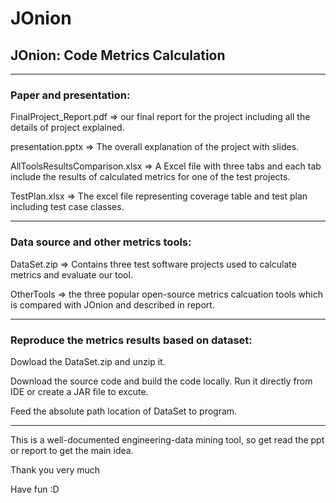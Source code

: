 # JOnion

## JOnion: Code Metrics Calculation

-------------------------------------------

### Paper and presentation:

FinalProject_Report.pdf => our final report for the project including all the details of project explained.

presentation.pptx => The overall explanation of the project with slides.

AllToolsResultsComparison.xlsx => A Excel file with three tabs and each tab include the results of calculated metrics for one of the test projects.

TestPlan.xlsx => The excel file representing coverage table and test plan including test case classes.

----------------------------------------------------

### Data source and other metrics tools:

DataSet.zip => Contains three test software projects used to calculate metrics and evaluate our tool.

OtherTools => the three popular open-source metrics calcuation tools which is compared with JOnion and described in report.

----------------------------------------------------

### Reproduce the metrics results based on dataset:

Dowload the DataSet.zip and unzip it.

Download the source code and build the code locally. Run it directly from IDE or create a JAR file to excute.

Feed the absolute path location of DataSet to program.

-----------------------------------------------------

This is a well-documented engineering-data mining tool, so get read the ppt or report to get the main idea.

Thank you very much

Have fun :D
